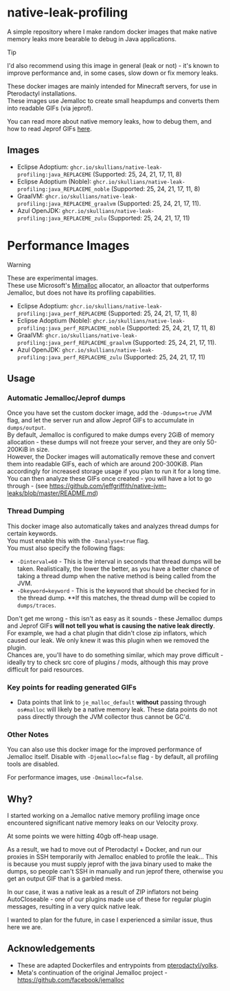 # native-leak-profiling
A simple repository where I make random docker images that make native memory leaks more bearable to debug in Java applications.

>[!TIP]
> I'd also recommend using this image in general (leak or not) - it's known to improve performance and, in some cases, slow down or fix memory leaks.

These docker images are mainly intended for Minecraft servers, for use in Pterodactyl installations.\
These images use Jemalloc to create small heapdumps and converts them into readable GIFs (via jeprof).

You can read more about native memory leaks, how to debug them, and how to read Jeprof GIFs [here](https://github.com/jeffgriffith/native-jvm-leaks/blob/master/README.md).

## Images
* Eclipse Adoptium: `ghcr.io/skullians/native-leak-profiling:java_REPLACEME` (Supported: 25, 24, 21, 17, 11, 8)
* Eclipse Adoptium (Noble): `ghcr.io/skullians/native-leak-profiling:java_REPLACEME_noble` (Supported: 25, 24, 21, 17, 11, 8)
* GraalVM: `ghcr.io/skullians/native-leak-profiling:java_REPLACEME_graalvm` (Supported: 25, 24, 21, 17, 11).
* Azul OpenJDK: `ghcr.io/skullians/native-leak-profiling:java_REPLACEME_zulu` (Supported: 25, 24, 21, 17, 11)

# Performance Images
>[!WARNING]
> These are experimental images.\
> These use Microsoft's [Mimalloc](https://github.com/microsoft/mimalloc) allocator, an alloactor that outperforms Jemalloc, but does not have its profiling capabilities.

* Eclipse Adoptium: `ghcr.io/skullians/native-leak-profiling:java_perf_REPLACEME` (Supported: 25, 24, 21, 17, 11, 8)
* Eclipse Adoptium (Noble): `ghcr.io/skullians/native-leak-profiling:java_perf_REPLACEME_noble` (Supported: 25, 24, 21, 17, 11, 8)
* GraalVM: `ghcr.io/skullians/native-leak-profiling:java_perf_REPLACEME_graalvm` (Supported: 25, 24, 21, 17, 11).
* Azul OpenJDK: `ghcr.io/skullians/native-leak-profiling:java_perf_REPLACEME_zulu` (Supported: 25, 24, 21, 17, 11)

## Usage

### Automatic Jemalloc/Jeprof dumps
Once you have set the custom docker image, add the `-Ddumps=true` JVM flag, and let the server run and allow Jeprof GIFs to accumulate in `dumps/output`.\
By default, Jemalloc is configured to make dumps every 2GiB of memory allocation - these dumps will not freeze your server, and they are only 50-200KiB in size.\
However, the Docker images will automatically remove these and convert them into readable GIFs, each of which are around 200-300KiB. Plan accordingly for increased storage usage if you plan to run it for a long time.\
You can then analyze these GIFs once created - you will have a lot to go through - (see https://github.com/jeffgriffith/native-jvm-leaks/blob/master/README.md)

### Thread Dumping
This docker image also automatically takes and analyzes thread dumps for certain keywords.\
You must enable this with the `-Danalyse=true` flag.\
You must also specify the following flags:
- `-Dinterval=60` - This is the interval in seconds that thread dumps will be taken. Realistically, the lower the better, as you have a better chance of taking a thread dump when the native method is being called from the JVM.
- `-Dkeyword=keyword` - This is the keyword that should be checked for in the thread dump. **If this matches, the thread dump will be copied to `dumps/traces`.

Don't get me wrong - this isn't as easy as it sounds - these Jemalloc dumps and Jeprof GIFs **will not tell you what is causing the native leak directly**. For example, we had a chat plugin that didn't close zip inflators, which caused our leak. We only knew it was this plugin when we removed the plugin.\
Chances are, you'll have to do something similar, which may prove difficult - ideally try to check src core of plugins / mods, although this may prove difficult for paid resources.

### Key points for reading generated GIFs
- Data points that link to `je_malloc_default` **without** passing through `os#malloc` will likely be a native memory leak. These data points do not pass directly through the JVM collector thus cannot be GC'd.

### Other Notes
You can also use this docker image for the improved performance of Jemalloc itself. Disable with `-Djemalloc=false` flag - by default, all profiling tools are disabled.

For performance images, use `-Dmimalloc=false`.

## Why?
I started working on a Jemalloc native memory profiling image once encountered significant native memory leaks on our Velocity proxy.

At some points we were hitting 40gb off-heap usage.

As a result, we had to move out of Pterodactyl + Docker, and run our proxies in SSH temporarily with Jemalloc enabled to profile the leak...
This is because you must supply jeprof with the java binary used to make the dumps, so people can't SSH in manually and run jeprof there, otherwise you get an output GIF that is a garbled mess.

In our case, it was a native leak as a result of ZIP inflators not being AutoCloseable - one of our plugins made use of these for regular plugin messages, resulting in a very quick native leak.

I wanted to plan for the future, in case I experienced a similar issue, thus here we are.

## Acknowledgements
- These are adapted Dockerfiles and entrypoints from [pterodactyl/yolks](https://github.com/pterodactyl/yolks/tree/master/java).
- Meta's continuation of the original Jemalloc project - https://github.com/facebook/jemalloc
